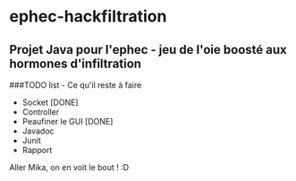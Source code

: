 # ephec-hackfiltration
## Projet Java pour l'ephec - jeu de l'oie boosté aux hormones d'infiltration

###TODO list - Ce qu'il reste à faire

* Socket [DONE]
* Controller
* Peaufiner le GUI [DONE]
* Javadoc
* Junit
* Rapport

Aller Mika, on en voit le bout ! :D
